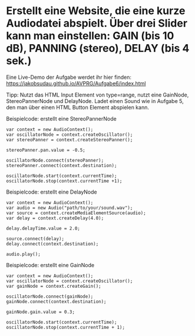 # Erstellt eine Website, die eine kurze Audiodatei abspielt. Über drei Slider kann man einstellen: GAIN (bis 10 dB), PANNING (stereo), DELAY (bis 4 sek.)

Eine Live-Demo der Aufgabe werdet ihr hier finden: https://jakobsudau.github.io/AVPRG/Aufgabe6/index.html

Tipp: Nutzt das HTML Input Element von type=range, nutzt eine GainNode, StereoPannerNode und DelayNode. Ladet einen Sound wie in Aufgabe 5, den man über einen HTML Button Element abspielen kann.

Beispielcode: erstellt eine StereoPannerNode
```
var context = new AudioContext();
var oscillatorNode = context.createOscillator();
var stereoPanner = context.createStereoPanner();

stereoPanner.pan.value = -0.5;

oscillatorNode.connect(stereoPanner);
stereoPanner.connect(context.destination);

oscillatorNode.start(context.currentTime);
oscillatorNode.stop(context.currentTime +1);
```

Beispielcode: erstellt eine DelayNode
```
var context = new AudioContext();
var audio = new Audio("path/to/your/sound.wav");
var source = context.createMediaElementSource(audio);
var delay = context.createDelay(4.0);

delay.delayTime.value = 2.0;

source.connect(delay);
delay.connect(context.destination);

audio.play();
```

Beispielcode: erstellt eine GainNode
```
var context = new AudioContext();
var oscillatorNode = context.createOscillator();
var gainNode = context.createGain();

oscillatorNode.connect(gainNode);
gainNode.connect(context.destination);

gainNode.gain.value = 0.3;
            
oscillatorNode.start(context.currentTime);
oscillatorNode.stop(context.currentTime + 1);